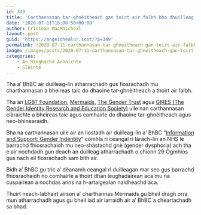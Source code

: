 ```yaml
---
id: 349
title: 'Carthannasan tar-ghnèitheach gan toirt air falbh bho dhuilleag taic a’ BhBC'
date: '2020-07-11T18:00:50+00:00'
author: Crìstean MacMhìcheil
layout: post
guid: 'https://angeidhealur.scot/?p=349'
permalink: /2020-07-11-carthannasan-tar-ghneitheach-gan-toirt-air-falbh-bho-dhuilleag-taic-a-bhbc/
image: /images/posts/2020-07-11-carthannasan-tar-ghneitheach-gan-toirt-air-falbh-bho-dhuilleag-taic-a-bhbc.webp
categories:
    - An Rìoghachd Aonaichte
    - Slàinte
---
```


Tha a’ BhBC air duilleag-lìn atharrachadh gus fiosrachadh mu charthannasan a bheireas taic do dhaoine tar-ghnèitheach a thoirt air falbh.

Tha an [LGBT Foundation](https://lgbt.foundation), [Mermaids](https://mermaidsuk.org.uk), [The Gender Trust](http://www.gendertrust.org.uk) agus [GIRES (The Gender Identity Research and Education Society)](https://www.gires.org.uk) uile nan carthannasan clàraichte a bheireas taic agus comhairle do dhaoine tar-ghnèitheach agus neo-bhìnearaidh.

Bha na carthannasan uile air an liostadh air duilleag-lìn a’ BhBC “[Information and Support: Gender Indentity](https://www.bbc.co.uk/programmes/articles/5zvRZW3yRHjqczdwd0gv3S0/information-and-support-gender-identity)” còmhla ri ceangal ri làrach-lìn an NHS le barrachd fhiosrachaidh mu neo-shàstachd gnè (gender dysphoria) ach tha e air nochdadh gun deach an duilleag atharrachadh o chionn 29 Ògmhios gus nach eil fiosrachadh sam bith air.

Bidh a’ BhBC gu tric a’ dèanamh ceangal ri duilleagan mar seo gus barrachd fhiosrachaidh no comhairle a thoirt dhan leughadairean aca mu na cuspairean a nochdas anns na h-artaigealan naidheachd aca.

Thuirt neach-labhairt airson a’ charthannas Mermaids gu bheil dragh orra mun atharrachadh agus gu bheil iad air iarraidh air a’ BhBC a cheartachadh sa bhad.
